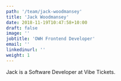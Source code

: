 ```yaml
---
path: '/team/jack-woodmansey'
title: 'Jack Woodmansey'
date: 2018-11-19T10:47:58+10:00
draft: false
image: ''
jobtitle: 'OWH Frontend Developer'
email: ''
linkedinurl: ''
weight: 1
---
```


Jack is a Software Developer at Vibe Tickets.